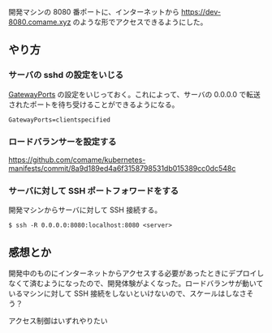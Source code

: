 開発マシンの 8080 番ポートに、インターネットから https://dev-8080.comame.xyz のような形でアクセスできるようにした。

## やり方

### サーバの sshd の設定をいじる

[GatewayPorts](https://linux.die.net/man/5/sshd_config#:~:text=GatewayPorts) の設定をいじっておく。これによって、サーバの 0.0.0.0 で転送されたポートを待ち受けることができるようになる。

```
GatewayPorts=clientspecified
```

### ロードバランサーを設定する

<https://github.com/comame/kubernetes-manifests/commit/8a9d189ed4a6f3158798531db015389cc0dc548c>

### サーバに対して SSH ポートフォワードをする

開発マシンからサーバに対して SSH 接続する。

```
$ ssh -R 0.0.0.0:8080:localhost:8080 <server>
```

## 感想とか

開発中のものにインターネットからアクセスする必要があったときにデプロイしなくて済むようになったので、開発体験がよくなった。ロードバランサが動いているマシンに対して SSH 接続をしないといけないので、スケールはしなさそう？

アクセス制御はいずれやりたい
